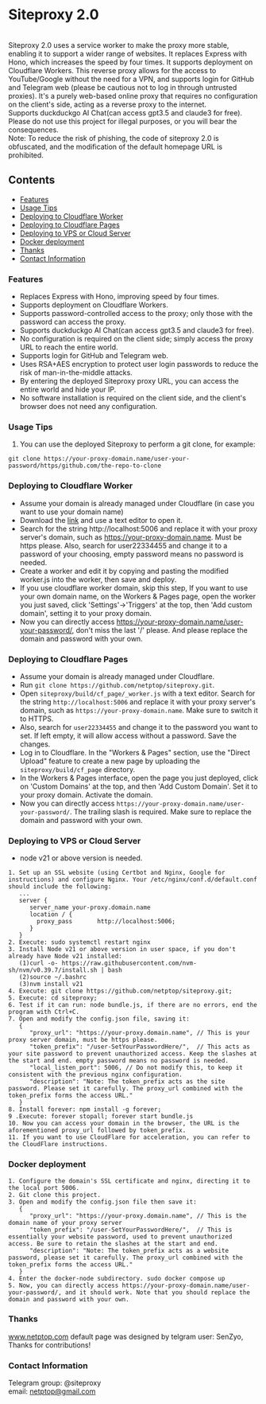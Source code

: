 # Siteproxy 2.0
<br>
Siteproxy 2.0 uses a service worker to make the proxy more stable, enabling it to support a wider range of websites. It replaces Express with Hono, which increases the speed by four times. It supports deployment on Cloudflare Workers. This reverse proxy allows for the access to YouTube/Google without the need for a VPN, and supports login for GitHub and Telegram web (please be cautious not to log in through untrusted proxies). It's a purely web-based online proxy that requires no configuration on the client's side, acting as a reverse proxy to the internet.
<br>
Supports duckduckgo AI Chat(can access gpt3.5 and claude3 for free).
<br>
Please do not use this project for illegal purposes, or you will bear the consequences.
<br>
Note: To reduce the risk of phishing, the code of siteproxy 2.0 is obfuscated, and the modification of the default homepage URL is prohibited.

## Contents
- [Features](#features)
- [Usage Tips](#usage-tips)
- [Deploying to Cloudflare Worker](#deploying-to-cloudflare-worker)
- [Deploying to Cloudflare Pages](#deploying-to-cloudflare-page)
- [Deploying to VPS or Cloud Server](#deploying-to-vps-or-cloud-server)
- [Docker deployment](#docker-deployment)
- [Thanks](#Thanks)
- [Contact Information](#contact-information)

### Features
- Replaces Express with Hono, improving speed by four times.
- Supports deployment on Cloudflare Workers.
- Supports password-controlled access to the proxy; only those with the password can access the proxy.
- Supports duckduckgo AI Chat(can access gpt3.5 and claude3 for free).
- No configuration is required on the client side; simply access the proxy URL to reach the entire world.
- Supports login for GitHub and Telegram web.
- Uses RSA+AES encryption to protect user login passwords to reduce the risk of man-in-the-middle attacks.
- By entering the deployed Siteproxy proxy URL, you can access the entire world and hide your IP.
- No software installation is required on the client side, and the client's browser does not need any configuration.

### Usage Tips
1. You can use the deployed Siteproxy to perform a git clone, for example:
```
git clone https://your-proxy-domain.name/user-your-password/https/github.com/the-repo-to-clone
```

### Deploying to Cloudflare Worker
- Assume your domain is already managed under Cloudflare (in case you want to use your domain name)
- Download the [link](https://raw.githubusercontent.com/netptop/siteproxy/master/build/worker.js) and use a text editor to open it.
- Search for the string http://localhost:5006 and replace it with your proxy server's domain, such as https://your-proxy-domain.name. Must be https please. Also, search for user22334455 and change it to a password of your choosing, empty password means no password is needed.
- Create a worker and edit it by copying and pasting the modified worker.js into the worker, then save and deploy.
- If you use cloudflare worker domain, skip this step, If you want to use your own domain name, on the Workers & Pages page, open the worker you just saved, click 'Settings'->'Triggers' at the top, then 'Add custom domain', setting it to your proxy domain.
- Now you can directly access https://your-proxy-domain.name/user-your-password/, don't miss the last '/' please. And please replace the domain and password with your own.

### Deploying to Cloudflare Pages
- Assume your domain is already managed under Cloudflare.
- Run `git clone https://github.com/netptop/siteproxy.git`.
- Open `siteproxy/build/cf_page/_worker.js` with a text editor. Search for the string `http://localhost:5006` and replace it with your proxy server's domain, such as `https://your-proxy-domain.name`. Make sure to switch it to HTTPS.
- Also, search for `user22334455` and change it to the password you want to set. If left empty, it will allow access without a password. Save the changes.
- Log in to Cloudflare. In the "Workers & Pages" section, use the "Direct Upload" feature to create a new page by uploading the `siteproxy/build/cf_page` directory.
- In the Workers & Pages interface, open the page you just deployed, click on 'Custom Domains' at the top, and then 'Add Custom Domain'. Set it to your proxy domain. Activate the domain.
- Now you can directly access `https://your-proxy-domain.name/user-your-password/`. The trailing slash is required. Make sure to replace the domain and password with your own.

### Deploying to VPS or Cloud Server
- node v21 or above version is needed.
```
1. Set up an SSL website (using Certbot and Nginx, Google for instructions) and configure Nginx. Your /etc/nginx/conf.d/default.conf should include the following:
   ...
   server {
      server_name your-proxy.domain.name
      location / {
        proxy_pass       http://localhost:5006;
      }
   }
2. Execute: sudo systemctl restart nginx
3. Install Node v21 or above version in user space, if you don't already have Node v21 installed:
   (1)curl -o- https://raw.githubusercontent.com/nvm-sh/nvm/v0.39.7/install.sh | bash
   (2)source ~/.bashrc
   (3)nvm install v21
4. Execute: git clone https://github.com/netptop/siteproxy.git;
5. Execute: cd siteproxy;
6. Test if it can run: node bundle.js, if there are no errors, end the program with Ctrl+C.
7. Open and modify the config.json file, saving it:
   {
      "proxy_url": "https://your-proxy.domain.name", // This is your proxy server domain, must be https please.
      "token_prefix": "/user-SetYourPasswordHere/",  // This acts as your site password to prevent unauthorized access. Keep the slashes at the start and end. empty password means no password is needed.
      "local_listen_port": 5006, // Do not modify this, to keep it consistent with the previous nginx configuration.
      "description": "Note: The token_prefix acts as the site password. Please set it carefully. The proxy_url combined with the token_prefix forms the access URL."
   }
8. Install forever: npm install -g forever;
9 .Execute: forever stopall; forever start bundle.js
10. Now you can access your domain in the browser, the URL is the aforementioned proxy_url followed by token_prefix.
11. If you want to use CloudFlare for acceleration, you can refer to the CloudFlare instructions.
```
### Docker deployment
```
1. Configure the domain's SSL certificate and nginx, directing it to the local port 5006.
2. Git clone this project.
3. Open and modify the config.json file then save it:
   {
      "proxy_url": "https://your-proxy.domain.name", // This is the domain name of your proxy server
      "token_prefix": "/user-SetYourPasswordHere/",  // This is essentially your website password, used to prevent unauthorized access. Be sure to retain the slashes at the start and end.
      "description": "Note: The token_prefix acts as a website password, please set it carefully. The proxy_url combined with the token_prefix forms the access URL."
   }
4. Enter the docker-node subdirectory. sudo docker compose up
5. Now, you can directly access https://your-proxy-domain.name/user-your-password/, and it should work. Note that you should replace the domain and password with your own.
```
### Thanks
www.netptop.com default page was designed by telgram user: SenZyo, Thanks for contributions!

### Contact Information
Telegram group: @siteproxy
<br />
email: netptop@gmail.com
